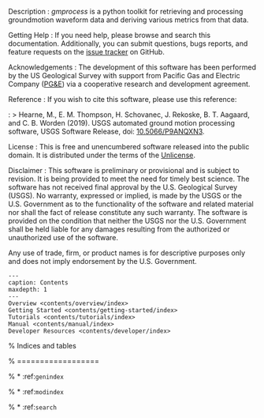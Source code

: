
Description
: *gmprocess* is a python toolkit for retrieving and processing groundmotion 
  waveform data and deriving various metrics from that data.


Getting Help
: If you need help, please  browse and search this documentation. Additionally,
  you can submit questions, bugs reports, and feature requests on the 
  [issue tracker](https://github.com/usgs/groundmotion-processing/issues) on GitHub.


Acknowledgements
: The development of this software has been performed by the US Geological 
  Survey with support from Pacific Gas and Electric Company 
  ([PG&E](http://www.pge.com/)) via a cooperative research and development 
  agreement. 


Reference
: If you wish to cite this software, please use this reference:

: > Hearne, M., E. M. Thompson, H. Schovanec, J. Rekoske, B. T. Aagaard, 
    and C. B. Worden (2019). USGS automated ground motion processing 
    software, USGS Software Release, 
    doi: [10.5066/P9ANQXN3](https://dx.doi.org/10.5066/P9ANQXN3).


License
: This is free and unencumbered software released into the public domain. It is
  distributed under the terms of the [Unlicense](http://unlicense.org/).


Disclaimer
: This software is preliminary or provisional and is subject to revision. It
  is being provided to meet the need for timely best science. The software
  has not received final approval by the U.S. Geological Survey (USGS). No 
  warranty, expressed or implied, is made by the USGS or the U.S. Government
  as to the functionality of the software and related material nor shall the 
  fact of release constitute any such warranty. The software is provided on
  the condition that neither the USGS nor the U.S. Government shall be held
  liable for any damages resulting from the authorized or unauthorized use of
  the software.

  Any use of trade, firm, or product names is for descriptive purposes only 
  and does not imply endorsement by the U.S. Government.


```{toctree}
---
caption: Contents
maxdepth: 1
---
Overview <contents/overview/index>
Getting Started <contents/getting-started/index>
Tutorials <contents/tutorials/index>
Manual <contents/manual/index>
Developer Resources <contents/developer/index>
```

% Indices and tables

% ==================

% * :ref:`genindex`

% * :ref:`modindex`

% * :ref:`search`
